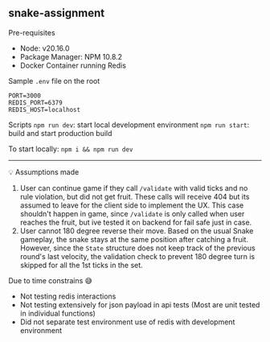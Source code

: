 ## snake-assignment

Pre-requisites
- Node: v20.16.0
- Package Manager: NPM 10.8.2
- Docker Container running Redis

Sample `.env` file on the root
```
PORT=3000
REDIS_PORT=6379
REDIS_HOST=localhost
```

Scripts
`npm run dev`: start local development environment
`npm run start`: build and start production build


To start locally: `npm i && npm run dev`

----

💡 Assumptions made
1. User can continue game if they call `/validate` with valid ticks and no rule violation, but did not get fruit. These calls will receive 404 but its assumed to leave for the client side to implement the UX. This case shouldn't happen in game, since `/validate` is only called when user reaches the fruit, but ive tested it on backend for fail safe just in case.
2. User cannot 180 degree reverse their move. Based on the usual Snake gameplay, the snake stays at the same position after catching a fruit. However, since the `State` structure does not keep track of the previous round's last velocity, the validation check to prevent 180 degree turn is skipped for all the 1st ticks in the set.

Due to time constrains 😅
- Not testing redis interactions
- Not testing extensively for json payload in api tests (Most are unit tested in individual functions)
- Did not separate test environment use of redis with development environment

